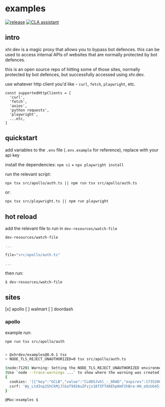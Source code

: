 # examples

[![release](https://github.com/xhrdev/examples/actions/workflows/release.yml/badge.svg)](https://github.com/xhrdev/examples/actions/workflows/release.yml)
[![CLA assistant](https://cla-assistant.io/readme/badge/xhrdev/examples)](https://cla-assistant.io/xhrdev/examples)

## intro

xhr.dev is a magic proxy that allows you to bypass bot defences. this can be
used to access internal APIs of websites that are normally protected by bot
defences.

this is an open source repo of hitting some of those sites, normally protected
by bot defences, but successfully accessed using xhr.dev.

use whatever http client you'd like - `curl`, `fetch`, `playwright`, etc.

```node
const supportedHttpClients = [
  'curl',
  'fetch',
  'axios',
  'python requests',
  'playwright',
  ...etc,
]
```

## quickstart

add variables to the `.env` file (`.env.example` for reference), replace with
your api key

install the dependencies: `npm ci` + `npx playwright install`

run the relevant script:

```bash
npx tsx src/apollo/auth.ts || npm run tsx src/apollo/auth.ts
```

or:
```bash
npx tsx src/playwright.ts || npm run playwright
```

## hot reload

add the relevant file to run in `dev-resources/watch-file`

`dev-resources/watch-file`

```typescript
...

file="src/apollo/auth.ts"

...
```

then run:

```bash
$ dev-resources/watch-file
```

## sites

[x] apollo
[ ] walmart
[ ] doordash

### apollo

example run:

```bash
npm run tsx src/apollo/auth


> @xhrdev/examples@0.0.1 tsx
> NODE_TLS_REJECT_UNAUTHORIZED=0 tsx src/apollo/auth.ts

(node:7129) Warning: Setting the NODE_TLS_REJECT_UNAUTHORIZED environment variable to '0' makes TLS connections and HTTPS requests insecure by disabling certificate verification.
(Use `node --trace-warnings ...` to show where the warning was created)
{
  cookies: '[{"key":"GCLB","value":"CLHD5Jvhl_-_bRAD","expires":1735200986,"domain":"app.apollo.io","path":"/","httpOnly":true,"hostOnly":true,"creation":"2024-12-26T08:06:27.696Z","lastAccessed":"2024-12-26T08:06:28.822Z","name":"GCLB"}, ...]',
  csrf: 'Wy_LtdInp2ShCkMjJlbaT992AuZFzjx18fZFTdAEhp0mF2hBre-HH_oOzUG45iEVwAdz1EbcznFRYy1tc61fIg'
}

@Mac:examples $
```
